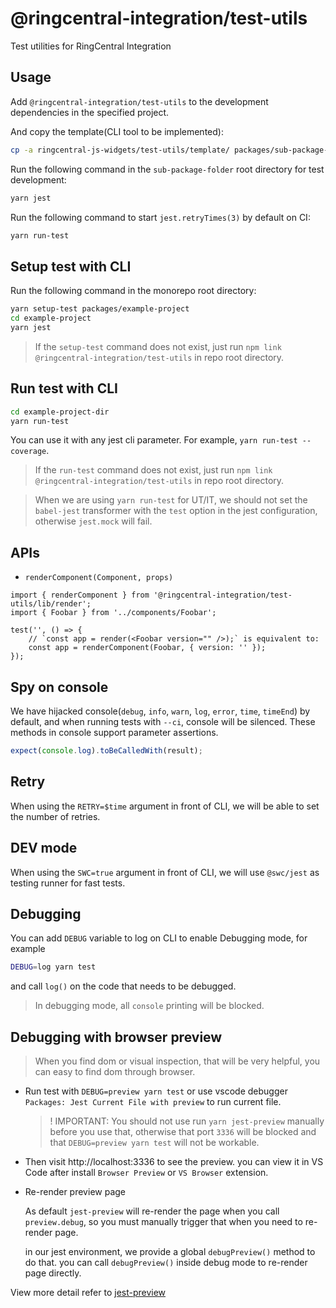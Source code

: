 # @ringcentral-integration/test-utils

Test utilities for RingCentral Integration

## Usage

Add `@ringcentral-integration/test-utils` to the development dependencies in the specified project.

And copy the template(CLI tool to be implemented):

```sh
cp -a ringcentral-js-widgets/test-utils/template/ packages/sub-package-folder/
```

Run the following command in the `sub-package-folder` root directory for test development:

```sh
yarn jest
```

Run the following command to start `jest.retryTimes(3)` by default on CI:

```sh
yarn run-test
```

## Setup test with CLI

Run the following command in the monorepo root directory:

```sh
yarn setup-test packages/example-project
cd example-project
yarn jest
```

> If the `setup-test` command does not exist, just run `npm link @ringcentral-integration/test-utils` in repo root directory.

## Run test with CLI

```sh
cd example-project-dir
yarn run-test
```

You can use it with any jest cli parameter. For example, `yarn run-test --coverage`.

> If the `run-test` command does not exist, just run `npm link @ringcentral-integration/test-utils` in repo root directory.

> When we are using `yarn run-test` for UT/IT, we should not set the `babel-jest` transformer with the `test` option in the jest configuration, otherwise `jest.mock` will fail.

## APIs

-   `renderComponent(Component, props)`

```tsx
import { renderComponent } from '@ringcentral-integration/test-utils/lib/render';
import { Foobar } from '../components/Foobar';

test('', () => {
    // `const app = render(<Foobar version="" />);` is equivalent to:
    const app = renderComponent(Foobar, { version: '' });
});
```

## Spy on console

We have hijacked console(`debug`, `info`, `warn`, `log`, `error`, `time`, `timeEnd`) by default, and when running tests with `--ci`, console will be silenced. These methods in console support parameter assertions.

```ts
expect(console.log).toBeCalledWith(result);
```

## Retry

When using the `RETRY=$time` argument in front of CLI, we will be able to set the number of retries.

## DEV mode

When using the `SWC=true` argument in front of CLI, we will use `@swc/jest` as testing runner for fast tests.

## Debugging

You can add `DEBUG` variable to log on CLI to enable Debugging mode, for example

```sh
DEBUG=log yarn test
```

and call `log()` on the code that needs to be debugged.

> In debugging mode, all `console` printing will be blocked.

## Debugging with browser preview

> When you find dom or visual inspection, that will be very helpful, you can easy to find dom through browser.

-   Run test with `DEBUG=preview yarn test` or use vscode debugger `Packages: Jest Current File with preview` to run current file.

    > ! IMPORTANT: You should not use run `yarn jest-preview` manually before you use that, otherwise that port `3336` will be blocked and that `DEBUG=preview yarn test` will not be workable.

-   Then visit http://localhost:3336 to see the preview. you can view it in VS Code after install `Browser Preview` or `VS Browser` extension.
-   Re-render preview page

    As default `jest-preview` will re-render the page when you call `preview.debug`, so you must manually trigger that when you need to re-render page.

    in our jest environment, we provide a global `debugPreview()` method to do that.
    you can call `debugPreview()` inside debug mode to re-render page directly.

View more detail refer to [jest-preview](https://www.jest-preview.com/docs/getting-started/usage)
